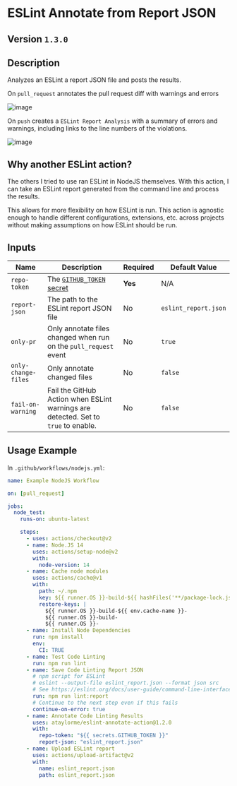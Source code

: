 # ESLint Annotate from Report JSON

## Version `1.3.0`

## Description

Analyzes an ESLint a report JSON file and posts the results.

On `pull_request` annotates the pull request diff with warnings and errors

![image](./assets/eslint-annotate-action-pr-error-example.png)

On `push` creates a `ESLint Report Analysis` with a summary of errors and warnings, including links to the line numbers of the violations.

![image](./assets/eslint-annotate-action-push-report-example.png)

## Why another ESLint action?

The others I tried to use ran ESLint in NodeJS themselves. With this action, I can take an ESLint report generated from the command line and process the results.

This allows for more flexibility on how ESLint is run. This action is agnostic enough to handle different configurations, extensions, etc. across projects without making assumptions on how ESLint should be run.

## Inputs

| Name                | Description                                                                                                                                                           | Required | Default Value        |
| ------------------- | --------------------------------------------------------------------------------------------------------------------------------------------------------------------- | -------- | -------------------- |
| `repo-token`        | The [`GITHUB_TOKEN` secret](https://docs.github.com/en/actions/configuring-and-managing-workflows/authenticating-with-the-github_token#about-the-github_token-secret) | **Yes**  | N/A                  |
| `report-json`       | The path to the ESLint report JSON file                                                                                                                               | No       | `eslint_report.json` |
| `only-pr`           | Only annotate files changed when run on the `pull_request` event                                                                                                      | No       | `true`               |
| `only-change-files` | Only annotate changed files                                                                                                                                           | No       | `false`              |
| `fail-on-warning`   | Fail the GitHub Action when ESLint warnings are detected. Set to `true` to enable.                                                                                    | No       | `false`              |

## Usage Example

In `.github/workflows/nodejs.yml`:

```yml
name: Example NodeJS Workflow

on: [pull_request]

jobs:
  node_test:
    runs-on: ubuntu-latest

    steps:
      - uses: actions/checkout@v2
      - name: Node.JS 14
        uses: actions/setup-node@v2
        with:
          node-version: 14
      - name: Cache node modules
        uses: actions/cache@v1
        with:
          path: ~/.npm
          key: ${{ runner.OS }}-build-${{ hashFiles('**/package-lock.json') }}
          restore-keys: |
            ${{ runner.OS }}-build-${{ env.cache-name }}-
            ${{ runner.OS }}-build-
            ${{ runner.OS }}-
      - name: Install Node Dependencies
        run: npm install
        env:
          CI: TRUE
      - name: Test Code Linting
        run: npm run lint
      - name: Save Code Linting Report JSON
        # npm script for ESLint
        # eslint --output-file eslint_report.json --format json src
        # See https://eslint.org/docs/user-guide/command-line-interface#options
        run: npm run lint:report
        # Continue to the next step even if this fails
        continue-on-error: true
      - name: Annotate Code Linting Results
        uses: ataylorme/eslint-annotate-action@1.2.0
        with:
          repo-token: "${{ secrets.GITHUB_TOKEN }}"
          report-json: "eslint_report.json"
      - name: Upload ESLint report
        uses: actions/upload-artifact@v2
        with:
          name: eslint_report.json
          path: eslint_report.json
